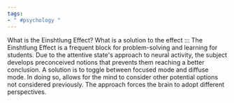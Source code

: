 ```yaml
---
tags:
- " #psychology "
---
```


What is the Einshtlung Effect? What is a solution to the effect ::: The Einshtlung Effect is a frequent block for problem-solving and learning for students. Due to the attentive state's approach to neural activity, the subject develops preconceived notions that prevents them reaching a better conclusion. A solution is to toggle between focused mode and diffuse mode. In doing so, allows for the mind to consider other potential options not considered previously. The approach forces the brain to adopt different perspectives.<!--SR:!2023-08-15,322,335-->